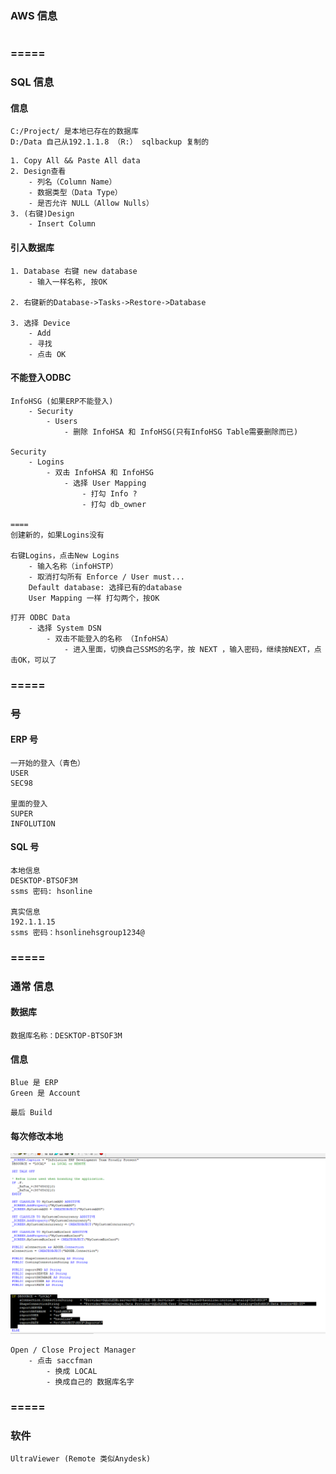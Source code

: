 ### AWS 信息

```

```

### =====

### SQL 信息

#### 信息

```
C:/Project/ 是本地已存在的数据库
D:/Data 自己从192.1.1.8 （R:） sqlbackup 复制的
```

```
1. Copy All && Paste All data
2. Design查看 
	- 列名（Column Name）
	- 数据类型（Data Type） 
	- 是否允许 NULL（Allow Nulls）
3. (右键)Design
	- Insert Column
```

#### 引入数据库

```
1. Database 右键 new database
	- 输入一样名称, 按OK
	
2. 右键新的Database->Tasks->Restore->Database

3. 选择 Device
	- Add
	- 寻找
	- 点击 OK
```

#### 不能登入ODBC

```
InfoHSG (如果ERP不能登入)
	- Security
		- Users
			- 删除 InfoHSA 和 InfoHSG(只有InfoHSG Table需要删除而已)
			
Security
	- Logins
		- 双击 InfoHSA 和 InfoHSG
			- 选择 User Mapping
				- 打勾 Info ?
				- 打勾 db_owner
				
====
创建新的，如果Logins没有

右键Logins，点击New Logins
	- 输入名称（infoHSTP）
	- 取消打勾所有 Enforce / User must...
	Default database: 选择已有的database
	User Mapping 一样 打勾两个，按OK
```

```
打开 ODBC Data
	- 选择 System DSN
		- 双击不能登入的名称 （InfoHSA）
			- 进入里面，切换自己SSMS的名字，按 NEXT ，输入密码，继续按NEXT，点击OK，可以了
```

### =====

### 号

#### ERP 号

```
一开始的登入（青色）
USER
SEC98

里面的登入
SUPER
INFOLUTION
```

#### SQL 号

```
本地信息
DESKTOP-BTSOF3M
ssms 密码: hsonline

真实信息
192.1.1.15
ssms 密码：hsonlinehsgroup1234@
```

### =====

### 通常 信息

#### 数据库

```
数据库名称：DESKTOP-BTSOF3M
```

#### 信息

```
Blue 是 ERP
Green 是 Account
```

```
最后 Build
```

#### 每次修改本地

<img src="../../Img/LOCAL.png" />

```
Open / Close Project Manager
	- 点击 saccfman
		- 换成 LOCAL
		- 换成自己的 数据库名字
```

### =====

### 软件

```
UltraViewer (Remote 类似Anydesk)
```

